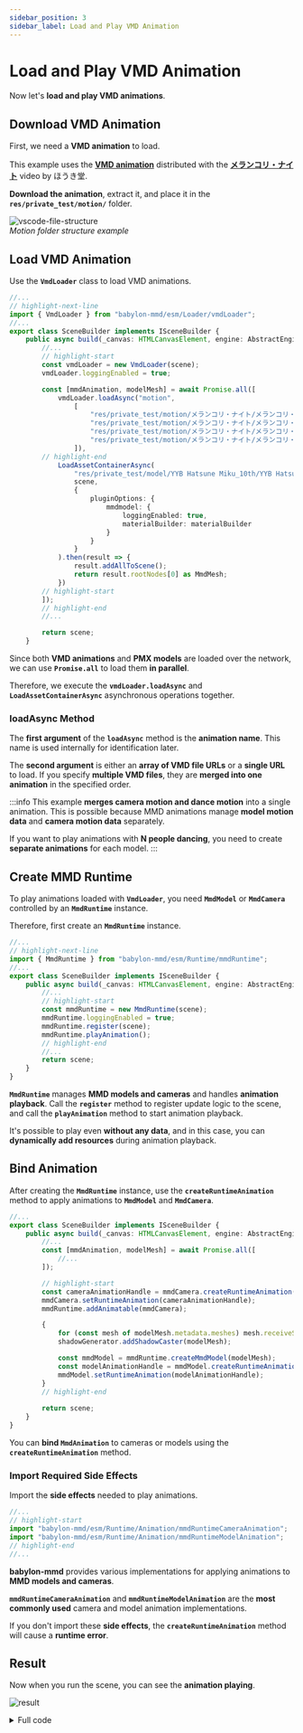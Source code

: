 ```yaml
---
sidebar_position: 3
sidebar_label: Load and Play VMD Animation
---
```


# Load and Play VMD Animation

Now let's **load and play VMD animations**.

## Download VMD Animation

First, we need a **VMD animation** to load.

This example uses the [**VMD animation**](https://bowlroll.net/file/286064) distributed with the [**メランコリ・ナイト**](https://www.nicovideo.jp/watch/sm41164308) video by ほうき堂.

**Download the animation**, extract it, and place it in the **`res/private_test/motion/`** folder.

![vscode-file-structure](@site/docs/get-started/load-and-play-vmd-animation/vscode-file-structure.png) \
*Motion folder structure example*

## Load VMD Animation

Use the **`VmdLoader`** class to load VMD animations.

```typescript title="src/sceneBuilder.ts"
//...
// highlight-next-line
import { VmdLoader } from "babylon-mmd/esm/Loader/vmdLoader";
//...
export class SceneBuilder implements ISceneBuilder {
    public async build(_canvas: HTMLCanvasElement, engine: AbstractEngine): Promise<Scene> {
        //...
        // highlight-start
        const vmdLoader = new VmdLoader(scene);
        vmdLoader.loggingEnabled = true;

        const [mmdAnimation, modelMesh] = await Promise.all([
            vmdLoader.loadAsync("motion",
                [
                    "res/private_test/motion/メランコリ・ナイト/メランコリ・ナイト_カメラ.vmd",
                    "res/private_test/motion/メランコリ・ナイト/メランコリ・ナイト_表情モーション.vmd",
                    "res/private_test/motion/メランコリ・ナイト/メランコリ・ナイト_リップモーション.vmd",
                    "res/private_test/motion/メランコリ・ナイト/メランコリ・ナイト.vmd"
                ]),
        // highlight-end
            LoadAssetContainerAsync(
                "res/private_test/model/YYB Hatsune Miku_10th/YYB Hatsune Miku_10th_v1.02.pmx",
                scene,
                {
                    pluginOptions: {
                        mmdmodel: {
                            loggingEnabled: true,
                            materialBuilder: materialBuilder
                        }
                    }
                }
            ).then(result => {
                result.addAllToScene();
                return result.rootNodes[0] as MmdMesh;
            })
        // highlight-start
        ]);
        // highlight-end
        //...

        return scene;
    }
```

Since both **VMD animations** and **PMX models** are loaded over the network, we can use **`Promise.all`** to load them **in parallel**.

Therefore, we execute the **`vmdLoader.loadAsync`** and **`LoadAssetContainerAsync`** asynchronous operations together.

### loadAsync Method

The **first argument** of the **`loadAsync`** method is the **animation name**. This name is used internally for identification later.

The **second argument** is either an **array of VMD file URLs** or a **single URL** to load. If you specify **multiple VMD files**, they are **merged into one animation** in the specified order.

:::info
This example **merges camera motion and dance motion** into a single animation. This is possible because MMD animations manage **model motion data** and **camera motion data** separately.

If you want to play animations with **N people dancing**, you need to create **separate animations** for each model.
:::

## Create MMD Runtime

To play animations loaded with **`VmdLoader`**, you need **`MmdModel`** or **`MmdCamera`** controlled by an **`MmdRuntime`** instance.

Therefore, first create an **`MmdRuntime`** instance.

```typescript title="src/sceneBuilder.ts"
//...
// highlight-next-line
import { MmdRuntime } from "babylon-mmd/esm/Runtime/mmdRuntime";
//...
export class SceneBuilder implements ISceneBuilder {
    public async build(_canvas: HTMLCanvasElement, engine: AbstractEngine): Promise<Scene> {
        //...
        // highlight-start
        const mmdRuntime = new MmdRuntime(scene);
        mmdRuntime.loggingEnabled = true;
        mmdRuntime.register(scene);
        mmdRuntime.playAnimation();
        // highlight-end
        //...
        return scene;
    }
}
```

**`MmdRuntime`** manages **MMD models and cameras** and handles **animation playback**. Call the **`register`** method to register update logic to the scene, and call the **`playAnimation`** method to start animation playback.

It's possible to play even **without any data**, and in this case, you can **dynamically add resources** during animation playback.

## Bind Animation

After creating the **`MmdRuntime`** instance, use the **`createRuntimeAnimation`** method to apply animations to **`MmdModel`** and **`MmdCamera`**.

```typescript title="src/sceneBuilder.ts"
//...
export class SceneBuilder implements ISceneBuilder {
    public async build(_canvas: HTMLCanvasElement, engine: AbstractEngine): Promise<Scene> {
        //...
        const [mmdAnimation, modelMesh] = await Promise.all([
            //...
        ]);

        // highlight-start
        const cameraAnimationHandle = mmdCamera.createRuntimeAnimation(mmdAnimation);
        mmdCamera.setRuntimeAnimation(cameraAnimationHandle);
        mmdRuntime.addAnimatable(mmdCamera);    

        {
            for (const mesh of modelMesh.metadata.meshes) mesh.receiveShadows = true;
            shadowGenerator.addShadowCaster(modelMesh);

            const mmdModel = mmdRuntime.createMmdModel(modelMesh);
            const modelAnimationHandle = mmdModel.createRuntimeAnimation(mmdAnimation);
            mmdModel.setRuntimeAnimation(modelAnimationHandle);
        }
        // highlight-end
        
        return scene;
    }
}
```

You can **bind `MmdAnimation`** to cameras or models using the **`createRuntimeAnimation`** method.

### Import Required Side Effects

Import the **side effects** needed to play animations.

```typescript title="src/sceneBuilder.ts"
//...
// highlight-start
import "babylon-mmd/esm/Runtime/Animation/mmdRuntimeCameraAnimation";
import "babylon-mmd/esm/Runtime/Animation/mmdRuntimeModelAnimation";
// highlight-end
//...
```

**babylon-mmd** provides various implementations for applying animations to **MMD models and cameras**.

**`mmdRuntimeCameraAnimation`** and **`mmdRuntimeModelAnimation`** are the **most commonly used** camera and model animation implementations.

If you don't import these **side effects**, the **`createRuntimeAnimation`** method will cause a **runtime error**.

## Result

Now when you run the scene, you can see the **animation playing**.

![result](@site/docs/get-started/load-and-play-vmd-animation/result.png)

<details>
<summary>Full code</summary>
```typescript title="src/sceneBuilder.ts"
import "@babylonjs/core/Lights/Shadows/shadowGeneratorSceneComponent";
import "babylon-mmd/esm/Loader/pmxLoader";
import "babylon-mmd/esm/Loader/mmdOutlineRenderer";
// highlight-start
import "babylon-mmd/esm/Runtime/Animation/mmdRuntimeCameraAnimation";
import "babylon-mmd/esm/Runtime/Animation/mmdRuntimeModelAnimation";
// highlight-end

import type { AbstractEngine } from "@babylonjs/core/Engines/abstractEngine";
import { DirectionalLight } from "@babylonjs/core/Lights/directionalLight";
import { ShadowGenerator } from "@babylonjs/core/Lights/Shadows/shadowGenerator";
import { LoadAssetContainerAsync } from "@babylonjs/core/Loading/sceneLoader";
import { Color3, Color4 } from "@babylonjs/core/Maths/math.color";
import { Vector3 } from "@babylonjs/core/Maths/math.vector";
import { CreateGround } from "@babylonjs/core/Meshes/Builders/groundBuilder";
import { Scene } from "@babylonjs/core/scene";
import { MmdStandardMaterialBuilder } from "babylon-mmd/esm/Loader/mmdStandardMaterialBuilder";
// highlight-next-line
import { VmdLoader } from "babylon-mmd/esm/Loader/vmdLoader";
import { MmdCamera } from "babylon-mmd/esm/Runtime/mmdCamera";
import type { MmdMesh } from "babylon-mmd/esm/Runtime/mmdMesh";
// highlight-next-line
import { MmdRuntime } from "babylon-mmd/esm/Runtime/mmdRuntime";

import type { ISceneBuilder } from "./baseRuntime";

export class SceneBuilder implements ISceneBuilder {
    public async build(_canvas: HTMLCanvasElement, engine: AbstractEngine): Promise<Scene> {
        const materialBuilder = new MmdStandardMaterialBuilder();
        const scene = new Scene(engine);
        scene.clearColor = new Color4(0.95, 0.95, 0.95, 1.0);
        scene.ambientColor = new Color3(0.5, 0.5, 0.5);

        const mmdCamera = new MmdCamera("MmdCamera", new Vector3(0, 10, 0), scene);

        const directionalLight = new DirectionalLight("DirectionalLight", new Vector3(0.5, -1, 1), scene);
        directionalLight.intensity = 1.0;
        directionalLight.autoCalcShadowZBounds = true;

        const shadowGenerator = new ShadowGenerator(1024, directionalLight, true);
        shadowGenerator.transparencyShadow = true;
        shadowGenerator.usePercentageCloserFiltering = true;
        shadowGenerator.forceBackFacesOnly = true;
        shadowGenerator.filteringQuality = ShadowGenerator.QUALITY_MEDIUM;
        shadowGenerator.frustumEdgeFalloff = 0.1;

        const ground = CreateGround("ground1", { width: 100, height: 100, subdivisions: 2, updatable: false }, scene);
        ground.receiveShadows = true;

        // highlight-start
        const vmdLoader = new VmdLoader(scene);
        vmdLoader.loggingEnabled = true;

        const mmdRuntime = new MmdRuntime(scene);
        mmdRuntime.loggingEnabled = true;
        mmdRuntime.register(scene);
        mmdRuntime.playAnimation();

        const [mmdAnimation, modelMesh] = await Promise.all([
            vmdLoader.loadAsync("motion",
                [
                    "res/private_test/motion/メランコリ・ナイト/メランコリ・ナイト_カメラ.vmd",
                    "res/private_test/motion/メランコリ・ナイト/メランコリ・ナイト_表情モーション.vmd",
                    "res/private_test/motion/メランコリ・ナイト/メランコリ・ナイト_リップモーション.vmd",
                    "res/private_test/motion/メランコリ・ナイト/メランコリ・ナイト.vmd"
                ]),
        // highlight-end
            LoadAssetContainerAsync(
                "res/private_test/model/YYB Hatsune Miku_10th/YYB Hatsune Miku_10th_v1.02.pmx",
                scene,
                {
                    pluginOptions: {
                        mmdmodel: {
                            loggingEnabled: true,
                            materialBuilder: materialBuilder
                        }
                    }
                }
            ).then(result => {
                result.addAllToScene();
                return result.rootNodes[0] as MmdMesh;
            })
        // highlight-start
        ]);

        const cameraAnimationHandle = mmdCamera.createRuntimeAnimation(mmdAnimation);
        mmdCamera.setRuntimeAnimation(cameraAnimationHandle);
        mmdRuntime.addAnimatable(mmdCamera);

        {
        // highlight-end
            for (const mesh of modelMesh.metadata.meshes) mesh.receiveShadows = true;
            shadowGenerator.addShadowCaster(modelMesh);
        // highlight-start
            const mmdModel = mmdRuntime.createMmdModel(modelMesh);
            const modelAnimationHandle = mmdModel.createRuntimeAnimation(mmdAnimation);
            mmdModel.setRuntimeAnimation(modelAnimationHandle);
        }
        // highlight-end

        return scene;
    }
}
```
</details>
